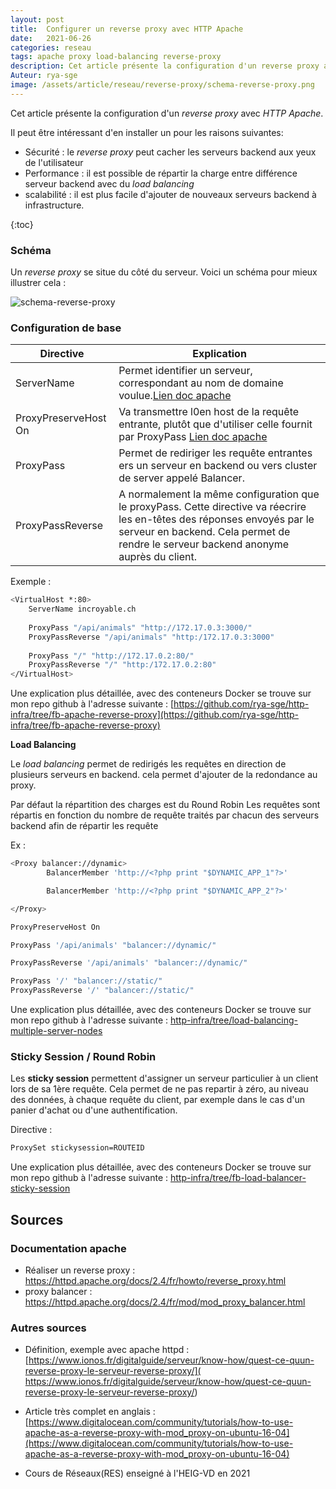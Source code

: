 ```yaml
---
layout: post
title:  Configurer un reverse proxy avec HTTP Apache
date:   2021-06-26 
categories: reseau
tags: apache proxy load-balancing reverse-proxy
description: Cet article présente la configuration d'un reverse proxy avec HTTP Apache, avec notammment le load balancing et les sticky sessions.
Auteur: rya-sge
image: /assets/article/reseau/reverse-proxy/schema-reverse-proxy.png
---
```




Cet article présente la configuration d'un *reverse proxy* avec *HTTP Apache*.

Il peut être intéressant d'en installer un pour les raisons suivantes:

- Sécurité : le *reverse proxy* peut cacher les serveurs backend aux yeux de l'utilisateur
- Performance : il est possible de répartir la charge entre différence serveur backend avec du *load balancing*
- scalabilité : il est plus facile d'ajouter de nouveaux serveurs backend à infrastructure.

{:toc}

### Schéma

Un *reverse proxy* se situe du côté du serveur. Voici un schéma pour mieux illustrer cela :

![schema-reverse-proxy]({{site.url_complet}}/assets/article/reseau/reverse-proxy/schema-reverse-proxy.png)

### Configuration de base

| Directive            | Explication                                                  |
| -------------------- | ------------------------------------------------------------ |
| ServerName           | Permet identifier un serveur, correspondant au nom de domaine voulue.[Lien doc apache](https://httpd.apache.org/docs/2.4/fr/mod/core.html#servername) |
| ProxyPreserveHost On | Va transmettre l0en host de la requête entrante, plutôt que d'utiliser celle fournit par ProxyPass [Lien doc apache](https://httpd.apache.org/docs/2.4/mod/mod_proxy.html#proxypreservehost) |
| ProxyPass            | Permet de rediriger les requête entrantes ers un serveur en backend ou vers cluster de server appelé Balancer. |
| ProxyPassReverse     | A normalement la même configuration que le proxyPass. Cette directive va réecrire les en-têtes des réponses envoyés par le serveur en backend. Cela permet de rendre le serveur backend anonyme auprès du client. |

Exemple :

```bash
<VirtualHost *:80>
	ServerName incroyable.ch
	
	ProxyPass "/api/animals" "http://172.17.0.3:3000/"
	ProxyPassReverse "/api/animals" "http:/172.17.0.3:3000"
	
	ProxyPass "/" "http://172.17.0.2:80/"
	ProxyPassReverse "/" "http:/172.17.0.2:80"
</VirtualHost>
```

Une explication plus détaillée, avec  des conteneurs Docker se trouve sur mon repo github à l'adresse suivante : [https://github.com/rya-sge/http-infra/tree/fb-apache-reverse-proxy](https://github.com/rya-sge/http-infra/tree/fb-apache-reverse-proxy)

**Load Balancing**

Le *load balancing* permet de redirigés les requêtes en direction de plusieurs serveurs en backend. cela permet d'ajouter de la redondance au proxy.

Par défaut la répartition des charges est du Round Robin Les requêtes sont répartis en fonction du nombre de requête traités par chacun des serveurs backend afin de répartir les requête

Ex :

```bash
<Proxy balancer://dynamic>
		BalancerMember 'http://<?php print "$DYNAMIC_APP_1"?>' 

		BalancerMember 'http://<?php print "$DYNAMIC_APP_2"?>' 			

</Proxy>

ProxyPreserveHost On

ProxyPass '/api/animals' "balancer://dynamic/"

ProxyPassReverse '/api/animals' "balancer://dynamic/"

ProxyPass '/' "balancer://static/"
ProxyPassReverse '/' "balancer://static/"
```

Une explication plus détaillée, avec  des conteneurs Docker se trouve sur mon repo github à l'adresse suivante : [http-infra/tree/load-balancing-multiple-server-nodes](https://github.com/rya-sge/http-infra/tree/load-balancing-multiple-server-nodes)

### Sticky Session / Round Robin

Les **sticky session** permettent d'assigner un serveur particulier à un client lors de sa 1ère requête. Cela permet de ne pas repartir à  zéro, au niveau des données, à chaque requête du client, par exemple dans le cas d'un panier d'achat ou d'une authentification.

Directive  :

```bash
ProxySet stickysession=ROUTEID
```

Une explication plus détaillée, avec  des conteneurs Docker se trouve sur mon repo github à l'adresse suivante : [http-infra/tree/fb-load-balancer-sticky-session](https://github.com/rya-sge/http-infra/tree/fb-load-balancer-sticky-session)



## Sources 

### Documentation apache 

- Réaliser un reverse proxy : https://httpd.apache.org/docs/2.4/fr/howto/reverse_proxy.html
- proxy balancer : https://httpd.apache.org/docs/2.4/fr/mod/mod_proxy_balancer.html


### Autres sources

- Définition, exemple avec apache httpd : [https://www.ionos.fr/digitalguide/serveur/know-how/quest-ce-quun-reverse-proxy-le-serveur-reverse-proxy/]( https://www.ionos.fr/digitalguide/serveur/know-how/quest-ce-quun-reverse-proxy-le-serveur-reverse-proxy/)


- Article très complet en anglais : [https://www.digitalocean.com/community/tutorials/how-to-use-apache-as-a-reverse-proxy-with-mod_proxy-on-ubuntu-16-04](https://www.digitalocean.com/community/tutorials/how-to-use-apache-as-a-reverse-proxy-with-mod_proxy-on-ubuntu-16-04)


- Cours de Réseaux(RES) enseigné à l'HEIG-VD en 2021

